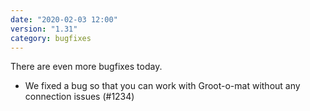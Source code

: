 ```yaml
---
date: "2020-02-03 12:00"
version: "1.31"
category: bugfixes
---
```


There are even more bugfixes today.

- We fixed a bug so that you can work with Groot-o-mat without any connection issues (#1234)
